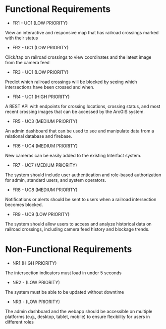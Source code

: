 # Functional Requirements

+ FR1 - UC1 (LOW PRIORITY)
  
View an interactive and responsive map that has railroad crossings marked with their status

+ FR2 - UC1 (LOW PRIORITY)

Click/tap on railroad crossings to view coordinates and the latest image from the camera feed

+ FR3 - UC1 (LOW PRIORITY)

Predict which railroad crossings will be blocked by seeing which intersections have been crossed and when. 

+ FR4 - UC1 (HIGH PRIORITY)

A REST API with endpoints for crossing locations, crossing status, and most recent crossing images that can be accessed by the ArcGIS system.

+ FR5 - UC3 (MEDIUM PRIORITY)

An admin dashboard that can be used to see and manipulate data from a relational database and firebase.

+ FR6 - UC4 (MEDIUM PRIORITY)

New cameras can be easily added to the existing Interfact system. 

+ FR7 - UC7 (MEDIUM PRIORITY)

The system should include user authentication and role-based authorization for admin, standard users, and system operators.

+ FR8 - UC8 (MEDIUM PRIORITY)

Notifications or alerts should be sent to users when a railroad intersection becomes blocked.

 + FR9 - UC9 (LOW PRIORITY)

The system should allow users to access and analyze historical data on railroad crossings, including camera feed history and blockage trends.

# Non-Functional Requirements

+ NR1 (HIGH PRIORITY)

The intersection indicators must load in under 5 seconds

+ NR2 - (LOW PRIORITY)

The system must be able to be updated without downtime

+ NR3 - (LOW PRIORITY)

The admin dashboard and the webapp should be accessible on multiple platforms (e.g., desktop, tablet, mobile) to ensure flexibility for users in different roles
